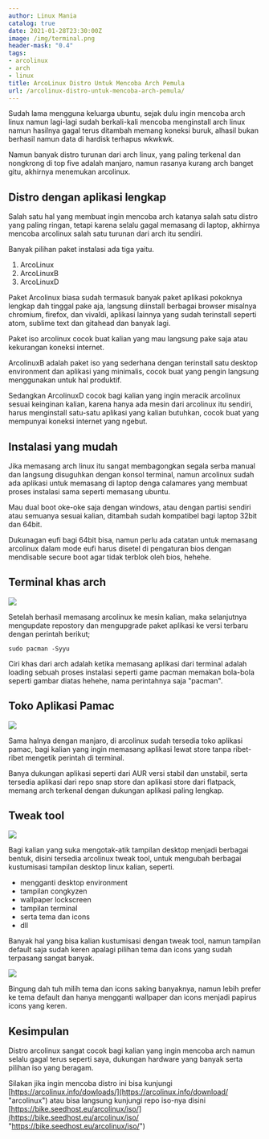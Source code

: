 ```yaml
---
author: Linux Mania
catalog: true
date: 2021-01-28T23:30:00Z
image: /img/terminal.png
header-mask: "0.4"
tags:
- arcolinux
- arch
- linux
title: ArcoLinux Distro Untuk Mencoba Arch Pemula
url: /arcolinux-distro-untuk-mencoba-arch-pemula/
---
```


Sudah lama mengguna keluarga ubuntu, sejak dulu ingin mencoba arch linux namun lagi-lagi sudah berkali-kali mencoba menginstall arch linux namun hasilnya gagal terus ditambah memang koneksi buruk, alhasil bukan berhasil namun data di hardisk terhapus wkwkwk.

Namun banyak distro turunan dari arch linux, yang paling terkenal dan nongkrong di top five adalah manjaro, namun rasanya kurang arch banget gitu, akhirnya menemukan arcolinux.

## Distro dengan aplikasi lengkap

Salah satu hal yang membuat ingin mencoba arch katanya salah satu distro yang paling ringan, tetapi karena selalu gagal memasang di laptop, akhirnya mencoba arcolinux salah satu turunan dari arch itu sendiri.

Banyak pilihan paket instalasi ada tiga yaitu.

1. ArcoLinux
2. ArcoLinuxB
3. ArcoLinuxD

Paket Arcolinux biasa sudah termasuk banyak paket aplikasi pokoknya lengkap dah tinggal pake aja, langsung diinstall berbagai browser misalnya chromium, firefox, dan vivaldi, aplikasi lainnya yang sudah terinstall seperti atom, sublime text dan gitahead dan banyak lagi.

Paket iso arcolinux cocok buat kalian yang mau langsung pake saja atau kekurangan koneksi internet.

ArcolinuxB adalah paket iso yang sederhana dengan terinstall satu desktop environment dan aplikasi yang minimalis, cocok buat yang pengin langsung menggunakan untuk hal produktif.

Sedangkan ArcolinuxD cocok bagi kalian yang ingin meracik arcolinux  sesuai keinginan kalian, karena hanya ada mesin dari arcolinux itu sendiri, harus menginstall satu-satu aplikasi yang kalian butuhkan, cocok buat yang mempunyai koneksi internet yang ngebut.

## Instalasi yang mudah

Jika memasang arch linux itu sangat membagongkan segala serba manual dan langsung disuguhkan dengan konsol terminal, namun arcolinux sudah ada aplikasi untuk memasang di laptop denga calamares yang membuat proses instalasi sama seperti memasang ubuntu.

Mau dual boot oke-oke saja dengan windows, atau dengan partisi sendiri atau semuanya sesuai kalian, ditambah sudah kompatibel bagi laptop 32bit dan 64bit.

Dukunagan eufi bagi 64bit bisa, namun perlu ada catatan untuk memasang arcolinux dalam mode eufi harus disetel di pengaturan bios dengan mendisable secure boot agar tidak terblok oleh bios, hehehe.

## Terminal khas arch

![](https://i0.wp.com/wildanfauzy.com/img/arcolinux.png)

Setelah berhasil memasang arcolinux ke mesin kalian, maka selanjutnya mengupdate repostory dan mengupgrade paket aplikasi ke versi terbaru dengan perintah berikut;

    sudo pacman -Syyu

Ciri khas dari arch adalah ketika memasang aplikasi dari terminal adalah loading sebuah proses instalasi seperti game pacman memakan bola-bola seperti gambar diatas hehehe, nama perintahnya saja "pacman".

## Toko Aplikasi Pamac

![](https://i0.wp.com/wildanfauzy.com/img/store.png)

Sama halnya dengan manjaro, di arcolinux sudah tersedia toko aplikasi pamac, bagi kalian yang ingin memasang aplikasi lewat store tanpa ribet-ribet mengetik perintah di terminal.

Banya dukungan aplikasi seperti dari AUR versi stabil dan unstabil, serta tersedia aplikasi dari repo snap store dan aplikasi store dari flatpack, memang arch terkenal dengan dukungan aplikasi paling lengkap.

## Tweak tool

![](https://i0.wp.com/wildanfauzy.com/img/tweak.png)

Bagi kalian yang suka mengotak-atik tampilan desktop menjadi berbagai bentuk, disini tersedia arcolinux tweak tool, untuk mengubah berbagai kustumisasi tampilan desktop linux kalian, seperti.

* mengganti desktop environment
* tampilan congkyzen
* wallpaper lockscreen
* tampilan terminal
* serta tema dan icons
* dll

Banyak hal yang bisa kalian kustumisasi dengan tweak tool, namun tampilan default saja sudah keren apalagi pilihan tema dan icons yang sudah terpasang sangat banyak.

![](https://i0.wp.com/wildanfauzy.com/img/tema.png)

Bingung dah tuh milih tema dan icons saking banyaknya, namun lebih prefer ke tema default dan hanya mengganti wallpaper dan icons menjadi papirus icons yang keren.

## Kesimpulan

Distro arcolinux sangat cocok bagi kalian yang ingin mencoba arch namun selalu gagal terus seperti saya, dukungan hardware yang banyak serta pilihan iso yang beragam.

Silakan jika ingin mencoba distro ini bisa kunjungi [https://arcolinux.info/dowloads/](https://arcolinux.info/download/ "arcolinux") atau bisa langsung kunjungi repo iso-nya disini [https://bike.seedhost.eu/arcolinux/iso/](https://bike.seedhost.eu/arcolinux/iso/ "https://bike.seedhost.eu/arcolinux/iso/")